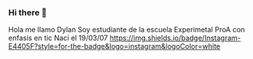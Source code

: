 ### Hi there 👋
Hola me llamo Dylan Soy estudiante de la escuela Experimetal ProA con enfasis en tic 
Naci el 19/03/07
https://img.shields.io/badge/Instagram-E4405F?style=for-the-badge&logo=instagram&logoColor=white

<!--
**DylanNatanaelPadin/DylanNatanaelPadin** is a ✨ _special_ ✨ repository because its `README.md` (this file) appears on your GitHub profile.

Here are some ideas to get you started:

- 🔭 I’m currently working on ...
- 🌱 I’m currently learning ...
- 👯 I’m looking to collaborate on ...
- 🤔 I’m looking for help with ...
- 💬 Ask me about ...
- 📫 How to reach me: ...
- 😄 Pronouns: ...
- ⚡ Fun fact: ...
-->

